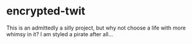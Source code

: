 # encrypted-twit
This is an admittedly a silly project, but why not choose a life with more whimsy in it? I am styled a pirate after all...
